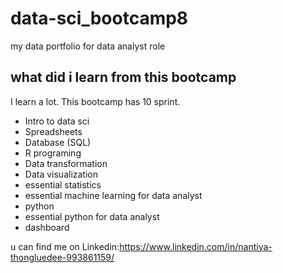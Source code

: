 # data-sci_bootcamp8
my data portfolio for data analyst role

## what did i learn from this bootcamp

I learn a lot. This bootcamp has 10 sprint.

  - Intro to data sci
  - Spreadsheets
  - Database (SQL)
  - R programing
  - Data transformation
  - Data visualization
  - essential statistics
  - essential machine learning for data analyst
  - python
  - essential python for data analyst
  - dashboard

u can find me on Linkedin:https://www.linkedin.com/in/nantiya-thongluedee-993861159/

